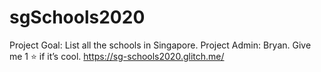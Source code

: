# sgSchools2020
Project Goal: List all the schools in Singapore. Project Admin: Bryan. Give me 1 ⭐ if it’s cool.
https://sg-schools2020.glitch.me/

